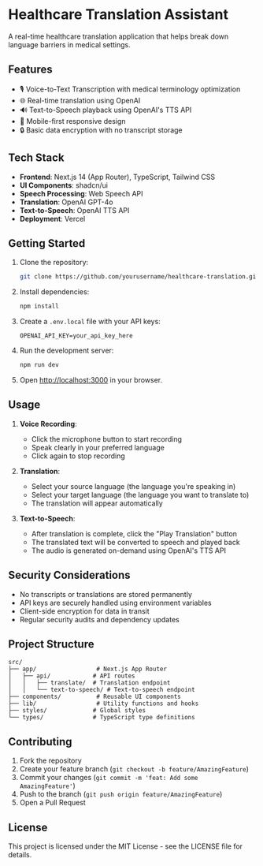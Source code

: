 # Healthcare Translation Assistant

A real-time healthcare translation application that helps break down language barriers in medical settings.

## Features

- 🎙️ Voice-to-Text Transcription with medical terminology optimization
- 🌐 Real-time translation using OpenAI 
- 🔊 Text-to-Speech playback using OpenAI's TTS API
- 📱 Mobile-first responsive design
- 🔒 Basic data encryption with no transcript storage

## Tech Stack

- **Frontend**: Next.js 14 (App Router), TypeScript, Tailwind CSS
- **UI Components**: shadcn/ui
- **Speech Processing**: Web Speech API
- **Translation**: OpenAI GPT-4o
- **Text-to-Speech**: OpenAI TTS API
- **Deployment**: Vercel

## Getting Started

1. Clone the repository:
   ```bash
   git clone https://github.com/yourusername/healthcare-translation.git
   ```

2. Install dependencies:
   ```bash
   npm install
   ```

3. Create a `.env.local` file with your API keys:
   ```
   OPENAI_API_KEY=your_api_key_here
   ```

4. Run the development server:
   ```bash
   npm run dev
   ```

5. Open [http://localhost:3000](http://localhost:3000) in your browser.

## Usage

1. **Voice Recording**:
   - Click the microphone button to start recording
   - Speak clearly in your preferred language
   - Click again to stop recording

2. **Translation**:
   - Select your source language (the language you're speaking in)
   - Select your target language (the language you want to translate to)
   - The translation will appear automatically

3. **Text-to-Speech**:
   - After translation is complete, click the "Play Translation" button
   - The translated text will be converted to speech and played back
   - The audio is generated on-demand using OpenAI's TTS API

## Security Considerations

- No transcripts or translations are stored permanently
- API keys are securely handled using environment variables
- Client-side encryption for data in transit
- Regular security audits and dependency updates

## Project Structure

```
src/
├── app/                 # Next.js App Router
│   ├── api/            # API routes
│   │   ├── translate/  # Translation endpoint
│   │   └── text-to-speech/ # Text-to-speech endpoint
├── components/          # Reusable UI components
├── lib/                 # Utility functions and hooks
├── styles/             # Global styles
└── types/              # TypeScript type definitions
```

## Contributing

1. Fork the repository
2. Create your feature branch (`git checkout -b feature/AmazingFeature`)
3. Commit your changes (`git commit -m 'feat: Add some AmazingFeature'`)
4. Push to the branch (`git push origin feature/AmazingFeature`)
5. Open a Pull Request

## License

This project is licensed under the MIT License - see the LICENSE file for details.
 
